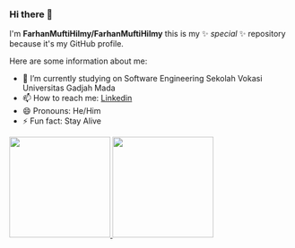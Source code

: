 ### Hi there 👋

I'm **FarhanMuftiHilmy/FarhanMuftiHilmy** this is my ✨ _special_ ✨ repository because it's my GitHub profile.

Here are some information about me:

- 🔭 I’m currently studying on Software Engineering Sekolah Vokasi Universitas Gadjah Mada
- 📫 How to reach me: [Linkedin](https://www.linkedin.com/in/farhan-mufti-hilmy-17bba1195/)
- 😄 Pronouns: He/Him
- ⚡ Fun fact: Stay Alive

<p align="left">
<a href="https://github.com/FarhanMuftiHilmy">
  <img height="180em" src="https://github-readme-stats-eight-theta.vercel.app/api?username=FarhanMuftiHilmy&show_icons=true&theme=algolia&include_all_commits=true&count_private=true"/>
  <img height="180em" src="https://github-readme-stats-eight-theta.vercel.app/api/top-langs/?username=FarhanMuftiHilmy&layout=compact&langs_count=8&theme=algolia"/>
</a>
</p>

